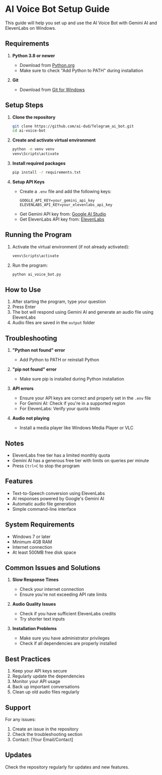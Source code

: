 # AI Voice Bot Setup Guide

This guide will help you set up and use the AI Voice Bot with Gemini AI and ElevenLabs on Windows.

## Requirements

1. **Python 3.8 or newer**
   - Download from [Python.org](https://www.python.org/downloads/)
   - Make sure to check "Add Python to PATH" during installation

2. **Git**
   - Download from [Git for Windows](https://git-scm.com/download/win)

## Setup Steps

1. **Clone the repository**
   ```bash
   git clone https://github.com/ai-dud/Telegram_ai_bot.git
   cd ai-voice-bot
   ```

2. **Create and activate virtual environment**
   ```bash
   python -m venv venv
   venv\Scripts\activate
   ```

3. **Install required packages**
   ```bash
   pip install -r requirements.txt
   ```

4. **Setup API Keys**
   - Create a `.env` file and add the following keys:
     ```
     GOOGLE_API_KEY=your_gemini_api_key
     ELEVENLABS_API_KEY=your_elevenlabs_api_key
     ```
   - Get Gemini API key from: [Google AI Studio](https://makersuite.google.com/app/apikey)
   - Get ElevenLabs API key from: [ElevenLabs](https://elevenlabs.io/)

## Running the Program

1. Activate the virtual environment (if not already activated):
   ```bash
   venv\Scripts\activate
   ```

2. Run the program:
   ```bash
   python ai_voice_bot.py
   ```

## How to Use

1. After starting the program, type your question
2. Press Enter
3. The bot will respond using Gemini AI and generate an audio file using ElevenLabs
4. Audio files are saved in the `output` folder

## Troubleshooting

1. **"Python not found" error**
   - Add Python to PATH or reinstall Python

2. **"pip not found" error**
   - Make sure pip is installed during Python installation

3. **API errors**
   - Ensure your API keys are correct and properly set in the `.env` file
   - For Gemini AI: Check if you're in a supported region
   - For ElevenLabs: Verify your quota limits

4. **Audio not playing**
   - Install a media player like Windows Media Player or VLC

## Notes

- ElevenLabs free tier has a limited monthly quota
- Gemini AI has a generous free tier with limits on queries per minute
- Press `Ctrl+C` to stop the program

## Features

- Text-to-Speech conversion using ElevenLabs
- AI responses powered by Google's Gemini AI
- Automatic audio file generation
- Simple command-line interface

## System Requirements

- Windows 7 or later
- Minimum 4GB RAM
- Internet connection
- At least 500MB free disk space

## Common Issues and Solutions

1. **Slow Response Times**
   - Check your internet connection
   - Ensure you're not exceeding API rate limits

2. **Audio Quality Issues**
   - Check if you have sufficient ElevenLabs credits
   - Try shorter text inputs

3. **Installation Problems**
   - Make sure you have administrator privileges
   - Check if all dependencies are properly installed

## Best Practices

1. Keep your API keys secure
2. Regularly update the dependencies
3. Monitor your API usage
4. Back up important conversations
5. Clean up old audio files regularly

## Support

For any issues:
1. Create an issue in the repository
2. Check the troubleshooting section
3. Contact: [Your Email/Contact]

## Updates

Check the repository regularly for updates and new features. 

